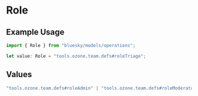 # Role

## Example Usage

```typescript
import { Role } from "bluesky/models/operations";

let value: Role = "tools.ozone.team.defs#roleTriage";
```

## Values

```typescript
"tools.ozone.team.defs#roleAdmin" | "tools.ozone.team.defs#roleModerator" | "tools.ozone.team.defs#roleTriage"
```